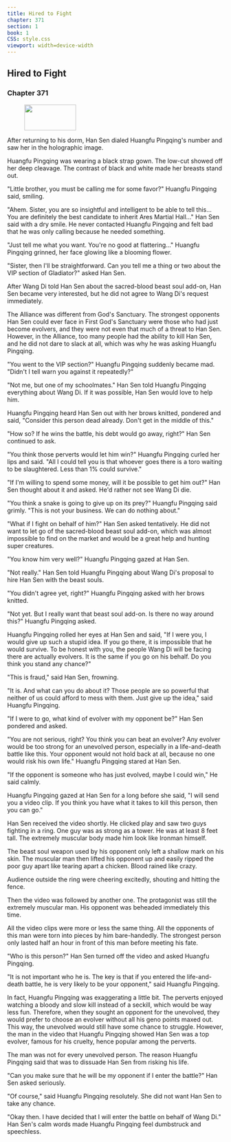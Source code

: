```yaml
---
title: Hired to Fight
chapter: 371
section: 1
book: 1
CSS: style.css
viewport: width=device-width
---
```


## Hired to Fight

### Chapter 371

<figure>
	<img src="../Images/gem.gif" alt="" id="gem" width="120" height="60" />
</figure>

After returning to his dorm, Han Sen dialed Huangfu Pingqing's number and saw her in the holographic image.

Huangfu Pingqing was wearing a black strap gown. The low-cut showed off her deep cleavage. The contrast of black and white made her breasts stand out.

"Little brother, you must be calling me for some favor?" Huangfu Pingqing said, smiling.

"Ahem. Sister, you are so insightful and intelligent to be able to tell this… You are definitely the best candidate to inherit Ares Martial Hall…" Han Sen said with a dry smile. He never contacted Huangfu Pingqing and felt bad that he was only calling because he needed something.

"Just tell me what you want. You're no good at flattering…" Huangfu Pingqing grinned, her face glowing like a blooming flower.

"Sister, then I'll be straightforward. Can you tell me a thing or two about the VIP section of Gladiator?" asked Han Sen.

After Wang Di told Han Sen about the sacred-blood beast soul add-on, Han Sen became very interested, but he did not agree to Wang Di's request immediately.

The Alliance was different from God's Sanctuary. The strongest opponents Han Sen could ever face in First God's Sanctuary were those who had just become evolvers, and they were not even that much of a threat to Han Sen. However, in the Alliance, too many people had the ability to kill Han Sen, and he did not dare to slack at all, which was why he was asking Huangfu Pingqing.

"You went to the VIP section?" Huangfu Pingqing suddenly became mad. "Didn't I tell warn you against it repeatedly?"

"Not me, but one of my schoolmates." Han Sen told Huangfu Pingqing everything about Wang Di. If it was possible, Han Sen would love to help him.

Huangfu Pingqing heard Han Sen out with her brows knitted, pondered and said, "Consider this person dead already. Don't get in the middle of this."

"How so? If he wins the battle, his debt would go away, right?" Han Sen continued to ask.

"You think those perverts would let him win?" Huangfu Pingqing curled her lips and said. "All I could tell you is that whoever goes there is a toro waiting to be slaughtered. Less than 1% could survive."

"If I'm willing to spend some money, will it be possible to get him out?" Han Sen thought about it and asked. He'd rather not see Wang Di die.

"You think a snake is going to give up on its prey?" Huangfu Pingqing said grimly. "This is not your business. We can do nothing about."

"What if I fight on behalf of him?" Han Sen asked tentatively. He did not want to let go of the sacred-blood beast soul add-on, which was almost impossible to find on the market and would be a great help and hunting super creatures.

"You know him very well?" Huangfu Pingqing gazed at Han Sen.

"Not really." Han Sen told Huangfu Pingqing about Wang Di's proposal to hire Han Sen with the beast souls.

"You didn't agree yet, right?" Huangfu Pingqing asked with her brows knitted.

"Not yet. But I really want that beast soul add-on. Is there no way around this?" Huangfu Pingqing asked.

Huangfu Pingqing rolled her eyes at Han Sen and said, "If I were you, I would give up such a stupid idea. If you go there, it is impossible that he would survive. To be honest with you, the people Wang Di will be facing there are actually evolvers. It is the same if you go on his behalf. Do you think you stand any chance?"

"This is fraud," said Han Sen, frowning.

"It is. And what can you do about it? Those people are so powerful that neither of us could afford to mess with them. Just give up the idea," said Huangfu Pingqing.

"If I were to go, what kind of evolver with my opponent be?" Han Sen pondered and asked.

"You are not serious, right? You think you can beat an evolver? Any evolver would be too strong for an unevolved person, especially in a life-and-death battle like this. Your opponent would not hold back at all, because no one would risk his own life." Huangfu Pingqing stared at Han Sen.

"If the opponent is someone who has just evolved, maybe I could win," He said calmly.

Huangfu Pingqing gazed at Han Sen for a long before she said, "I will send you a video clip. If you think you have what it takes to kill this person, then you can go."

Han Sen received the video shortly. He clicked play and saw two guys fighting in a ring. One guy was as strong as a tower. He was at least 8 feet tall. The extremely muscular body made him look like Ironman himself.

The beast soul weapon used by his opponent only left a shallow mark on his skin. The muscular man then lifted his opponent up and easily ripped the poor guy apart like tearing apart a chicken. Blood rained like crazy.

Audience outside the ring were cheering excitedly, shouting and hitting the fence.

Then the video was followed by another one. The protagonist was still the extremely muscular man. His opponent was beheaded immediately this time.

All the video clips were more or less the same thing. All the opponents of this man were torn into pieces by him bare-handedly. The strongest person only lasted half an hour in front of this man before meeting his fate.

"Who is this person?" Han Sen turned off the video and asked Huangfu Pingqing.

"It is not important who he is. The key is that if you entered the life-and-death battle, he is very likely to be your opponent," said Huangfu Pingqing.

In fact, Huangfu Pingqing was exaggerating a little bit. The perverts enjoyed watching a bloody and slow kill instead of a seckill, which would be way less fun. Therefore, when they sought an opponent for the unevolved, they would prefer to choose an evolver without all his geno points maxed out. This way, the unevolved would still have some chance to struggle. However, the man in the video that Huangfu Pingqing showed Han Sen was a top evolver, famous for his cruelty, hence popular among the perverts.

The man was not for every unevolved person. The reason Huangfu Pingqing said that was to dissuade Han Sen from risking his life.

"Can you make sure that he will be my opponent if I enter the battle?" Han Sen asked seriously.

"Of course," said Huangfu Pingqing resolutely. She did not want Han Sen to take any chance.

"Okay then. I have decided that I will enter the battle on behalf of Wang Di." Han Sen's calm words made Huangfu Pingqing feel dumbstruck and speechless.